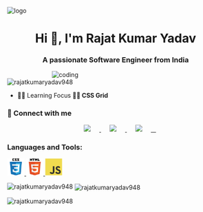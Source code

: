 ![logo](https://media.istockphoto.com/id/1136829806/vector/website-app-design-development-technology-software-code-programming-ui-ux-concept.jpg?s=612x612&w=0&k=20&c=wB6hinX448B_fLDEGKubgkeVyX6ijVLQQ_Gz_kSqQUg=)
<h1 align="center">Hi 👋, I'm Rajat Kumar Yadav</h1>
<h3 align="center">A passionate Software Engineer from India</h3>

<img align="right" alt="coding" width="400px" src="https://user-images.githubusercontent.com/55389276/140866485-8fb1c876-9a8f-4d6a-98dc-08c4981eaf70.gif">

<p align="left"> <img src="https://komarev.com/ghpvc/?username=rajatkumaryadav948&label=Profile%20views&color=0e75b6&style=flat" alt="rajatkumaryadav948" /> </p>

- 👨‍💻 Learning Focus **👨‍💻 CSS Grid**

### 🚀 Connect with me  

<p align="center">
  <a href="www.linkedin.com/in/rajat-kumar-yadav-85a217329">
    <img src="https://cdn.jsdelivr.net/gh/devicons/devicon/icons/linkedin/linkedin-original.svg" width="40px" style="margin: 0 20px;" />
  </a>
  <a href="https://instagram.com/official_rajat_yaduvanshi_">
    <img src="https://cdn-icons-png.flaticon.com/512/174/174855.png" width="40px" style="margin: 0 20px;" />
  </a>
  <a href="https://github.com/rajatkumarYadav948">
    <img src="https://cdn-icons-png.flaticon.com/512/733/733553.png" width="40px" style="margin: 0 20px;" />
  </a>
</p>
<h3 align="left">Languages and Tools:</h3>
<p align="left"> <a href="https://www.w3schools.com/css/" target="_blank" rel="noreferrer"> <img src="https://raw.githubusercontent.com/devicons/devicon/master/icons/css3/css3-original-wordmark.svg" alt="css3" width="40" height="40"/> </a> <a href="https://www.w3.org/html/" target="_blank" rel="noreferrer"> <img src="https://raw.githubusercontent.com/devicons/devicon/master/icons/html5/html5-original-wordmark.svg" alt="html5" width="40" height="40"/> </a> <a href="https://developer.mozilla.org/en-US/docs/Web/JavaScript" target="_blank" rel="noreferrer"> <img src="https://raw.githubusercontent.com/devicons/devicon/master/icons/javascript/javascript-original.svg" alt="javascript" width="40" height="40"/> </a> </p>

<p><img align="left" src="https://github-readme-stats.vercel.app/api/top-langs?username=rajatkumaryadav948&show_icons=true&locale=en&layout=compact" alt="rajatkumaryadav948" /></p>

<p>&nbsp;<img align="center" src="https://github-readme-stats.vercel.app/api?username=rajatkumaryadav948&show_icons=true&locale=en" alt="rajatkumaryadav948" /></p>

<p><img align="center" src="https://github-readme-streak-stats.herokuapp.com/?user=rajatkumaryadav948&" alt="rajatkumaryadav948" /></p>
